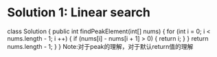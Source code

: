 # Solution 1: Linear search
class Solution {
    public int findPeakElement(int[] nums) {
        for (int i = 0; i < nums.length - 1; i ++) {
            if (nums[i] - nums[i + 1] > 0) {
                return i;
            }
        }
        return nums.length - 1;
    } 
}
Note:对于peak的理解，对于默认return值的理解
